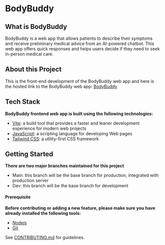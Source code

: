 # BodyBuddy

## What is BodyBuddy

BodyBuddy is a web app that allows patients to describe their symptoms and receive preliminary medical advice from an AI-powered chatbot. This web app offers quick responses and helps users decide if they need to seek in-person medical care.

## About this Project

This is the front-end development of the BodyBuddy web app and here is the hosted link to the BodyBuddy web app: [BodyBuddy](https://trybodybuddy.netlify.app/)

## Tech Stack

**BodyBuddy frontend web app is built using the following technologies:**

- [Vite](https://nextjs.org/docs): a build tool that provides a faster and leaner development experience for modern web projects
- [JavaScript](https://developer.mozilla.org/en-US/docs/Web/JavaScript): a scripting language for developing Web pages
- [Tailwind CSS](https://tailwindcss.com): a utility-first CSS framework

## Getting Started

**There are two major branches maintained for this project**

- Main: this branch will be the base branch for production, integrated with production server
- Dev: this branch will be the base branch for development

#### Prerequisite

**Before contributing or adding a new feature, please make sure you have already installed the following tools:**

- [Nodejs](https://nextjs.org/docs)
- [Git](https://git-scm.com/docs)

See [CONTRIBUTING.md](/CONTRIBUTING.md) for guidelines.

